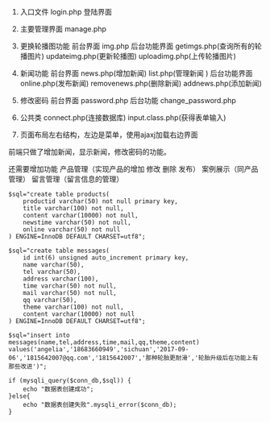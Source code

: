 1. 入口文件 login.php 登陆界面

2. 主要管理界面 manage.php

3. 更换轮播图功能 前台界面 img.php 后台功能界面 getimgs.php(查询所有的轮播图片) updateimg.php(更新轮播图) uploadimg.php(上传轮播图片)

4. 新闻功能 前台界面 news.php(增加新闻) list.php(管理新闻 ) 后台功能界面 online.php(发布新闻) removenews.php(删除新闻) addnews.php(添加新闻)

5. 修改密码 前台界面 password.php 后台功能 change_password.php

6. 公共类 connect.php(连接数据库) input.class.php(获得表单输入)

7. 页面布局左右结构，左边是菜单，使用ajaxj加载右边界面

前端只做了增加新闻，显示新闻，修改密码的功能。

还需要增加功能
 产品管理（实现产品的增加 修改 删除 发布）
 案例展示（同产品管理）
 留言管理（留言信息的管理）
<!-- 产品管理表 -->
	$sql="create table products(
		productid varchar(50) not null primary key,
    	title varchar(100) not null,
    	content varchar(10000) not null,
       	newstime varchar(50) not null,
       	online varchar(50) not null
	) ENGINE=InnoDB DEFAULT CHARSET=utf8";

<!-- 留言管理表 -->
 	$sql="create table messages(
 		id int(6) unsigned auto_increment primary key,
 		name varchar(50),
     	tel varchar(50),
    	address varchar(100),
        time varchar(50) not null,
     	mail varchar(50) not null,
     	qq varchar(50),
     	theme varchar(100) not null,
     	content varchar(10000) not null
 	) ENGINE=InnoDB DEFAULT CHARSET=utf8";

 	$sql="insert into messages(name,tel,address,time,mail,qq,theme,content)
 	values('angelia','18683660949','sichuan','2017-09-06','1815642007@qq.com','1815642007','那种轮胎更耐滑','轮胎升级后在功能上有那些改进')";
<!-- 判断数据库是否创建成功 -->
	if (mysqli_query($conn_db,$sql)) {
		echo "数据表创建成功";
	}else{
		echo "数据表创建失败".mysqli_error($conn_db);
	}
